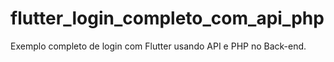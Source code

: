 # flutter_login_completo_com_api_php
Exemplo completo de login com Flutter usando API e PHP no Back-end.
